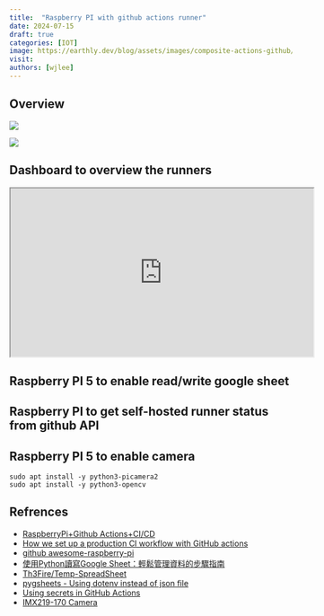 ```yaml
---
title:  "Raspberry PI with github actions runner"
date: 2024-07-15
draft: true
categories: [IOT]
image: https://earthly.dev/blog/assets/images/composite-actions-github/workflow.png
visit:
authors: [wjlee]
---
```


## Overview

[![](https://earthly.dev/blog/assets/images/composite-actions-github/workflow.png)]()

[![](https://www.plantuml.com/plantuml/svg/RT31IWD1383X-pn5nDjAmUB1QxUAK11QQ6_Y8Sw4wR0xoPZ9kkxRkuZAWitn_mA1RAgXMauSCXRdF1PBml2Kug04Q-Ukx4oPm6HonovnGSKCbTu7Oa-jgeodS_8TKwrmv-hVoW7Laay5sGuOGk88zmlUokTlNjykEdeJFThK4-18LJ8jy9aYSTYA1jBBLz_GTr5buF0WlIYO8jUPYCtDS_DoFL7VonYLY5-XQTfTqxZLwbz_f8zzgTy6xMv_SXlYyFEcBm00)](https://www.plantuml.com/plantuml/uml/RT31IWD1383X-pn5nDjAmUB1QxUAK11QQ6_Y8Sw4wR0xoPZ9kkxRkuZAWitn_mA1RAgXMauSCXRdF1PBml2Kug04Q-Ukx4oPm6HonovnGSKCbTu7Oa-jgeodS_8TKwrmv-hVoW7Laay5sGuOGk88zmlUokTlNjykEdeJFThK4-18LJ8jy9aYSTYA1jBBLz_GTr5buF0WlIYO8jUPYCtDS_DoFL7VonYLY5-XQTfTqxZLwbz_f8zzgTy6xMv_SXlYyFEcBm00)

## Dashboard to overview the runners


<iframe width="540px" height="300px" src="https://docs.google.com/spreadsheets/d/1LtxS_ZH3dd5ycHIlkHENfWahl7QCVwYgoXJstf6HzQY/pubhtml?gid=0&amp;single=true&amp;widget=false&amp;headers=false"></iframe>

## Raspberry PI 5 to enable read/write google sheet

## Raspberry PI to get self-hosted runner status from github API
## Raspberry PI 5 to enable camera

```
sudo apt install -y python3-picamera2
sudo apt install -y python3-opencv
```

## Refrences
* [RaspberryPi+Github Actions+CI/CD](https://pabluc.medium.com/raspberrypi-github-actions-ci-cd-1dc098b4c7d3)
* [How we set up a production CI workflow with GitHub actions](https://insights.project-a.com/how-we-set-up-a-production-ci-workflow-with-github-actions/)
* [github awesome-raspberry-pi](https://github.com/thibmaek/awesome-raspberry-pi)
* [使用Python讀寫Google Sheet：輕鬆管理資料的步驟指南](https://medium.com/@yunnnzeng/%E4%BD%BF%E7%94%A8python%E8%AE%80%E5%AF%ABgoogle-sheet-%E8%BC%95%E9%AC%86%E7%AE%A1%E7%90%86%E8%B3%87%E6%96%99%E7%9A%84%E6%AD%A5%E9%A9%9F%E6%8C%87%E5%8D%97-5e029c2c4c3c)
* [Th3Fire/Temp-SpreadSheet](https://github.com/Th3Fire/Temp-SpreadSheet)
* [pygsheets - Using dotenv instead of json file](https://stackoverflow.com/questions/58643462/pygsheets-using-dotenv-instead-of-json-file)
* [Using secrets in GitHub Actions](https://docs.github.com/en/actions/security-for-github-actions/security-guides/using-secrets-in-github-actions?tool=webui)
* [IMX219-170 Camera](https://www.waveshare.com/wiki/IMX219-170_Camera)
